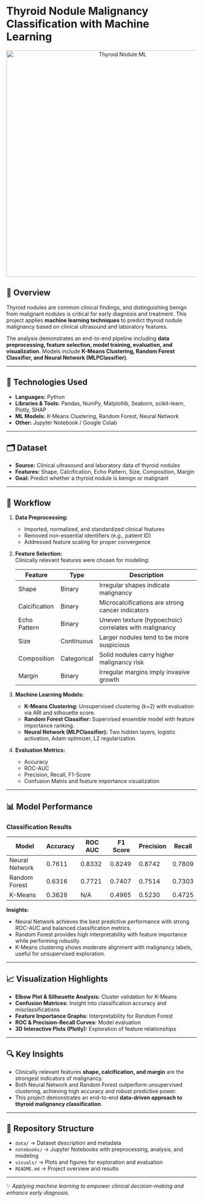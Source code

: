 # Thyroid Nodule Malignancy Classification with Machine Learning

<p align="center">
  <img src="./visuals/Banner.jpg" alt="Thyroid Nodule ML" width="600"/>
</p>

## 📄 Overview
Thyroid nodules are common clinical findings, and distinguishing benign from malignant nodules is critical for early diagnosis and treatment. This project applies **machine learning techniques** to predict thyroid nodule malignancy based on clinical ultrasound and laboratory features.  

The analysis demonstrates an end-to-end pipeline including **data preprocessing, feature selection, model training, evaluation, and visualization**. Models include **K-Means Clustering, Random Forest Classifier, and Neural Network (MLPClassifier)**.

---

## 🧰 Technologies Used
- **Languages:** Python  
- **Libraries & Tools:** Pandas, NumPy, Matplotlib, Seaborn, scikit-learn, Plotly, SHAP  
- **ML Models:** K-Means Clustering, Random Forest, Neural Network  
- **Other:** Jupyter Notebook / Google Colab

---

## 🗂️ Dataset
- **Source:** Clinical ultrasound and laboratory data of thyroid nodules  
- **Features:** Shape, Calcification, Echo Pattern, Size, Composition, Margin  
- **Goal:** Predict whether a thyroid nodule is benign or malignant  

---

## 🚀 Workflow
1. **Data Preprocessing:**  
   - Imported, normalized, and standardized clinical features  
   - Removed non-essential identifiers (e.g., patient ID)  
   - Addressed feature scaling for proper convergence  

2. **Feature Selection:**  
   Clinically relevant features were chosen for modeling:  

   | Feature      | Type       | Description |
   |-------------|------------|-------------|
   | Shape       | Binary     | Irregular shapes indicate malignancy |
   | Calcification | Binary   | Microcalcifications are strong cancer indicators |
   | Echo Pattern | Binary    | Uneven texture (hypoechoic) correlates with malignancy |
   | Size        | Continuous | Larger nodules tend to be more suspicious |
   | Composition | Categorical | Solid nodules carry higher malignancy risk |
   | Margin      | Binary     | Irregular margins imply invasive growth |

3. **Machine Learning Models:**  
   - **K-Means Clustering:** Unsupervised clustering (k=2) with evaluation via ARI and silhouette score.  
   - **Random Forest Classifier:** Supervised ensemble model with feature importance ranking.  
   - **Neural Network (MLPClassifier):** Two hidden layers, logistic activation, Adam optimizer, L2 regularization.

4. **Evaluation Metrics:**  
   - Accuracy  
   - ROC-AUC  
   - Precision, Recall, F1-Score  
   - Confusion Matrix and feature importance visualization  

---

## 📊 Model Performance

### Classification Results

| Model             | Accuracy  | ROC AUC  | F1 Score | Precision | Recall |
|------------------|-----------|----------|----------|-----------|--------|
| Neural Network    | 0.7611    | 0.8332   | 0.8249   | 0.8742    | 0.7809 |
| Random Forest     | 0.6316    | 0.7721   | 0.7407   | 0.7514    | 0.7303 |
| K-Means           | 0.3628    | N/A      | 0.4965   | 0.5230    | 0.4725 |

**Insights:**  
- Neural Network achieves the best predictive performance with strong ROC-AUC and balanced classification metrics.  
- Random Forest provides high interpretability with feature importance while performing robustly.  
- K-Means clustering shows moderate alignment with malignancy labels, useful for unsupervised exploration.  

---

## 📈 Visualization Highlights
- **Elbow Plot & Silhouette Analysis:** Cluster validation for K-Means  
- **Confusion Matrices:** Insight into classification accuracy and misclassifications  
- **Feature Importance Graphs:** Interpretability for Random Forest  
- **ROC & Precision-Recall Curves:** Model evaluation  
- **3D Interactive Plots (Plotly):** Exploration of feature relationships  

---

## 🔍 Key Insights
- Clinically relevant features **shape, calcification, and margin** are the strongest indicators of malignancy.  
- Both Neural Network and Random Forest outperform unsupervised clustering, achieving high accuracy and robust predictive power.  
- This project demonstrates an end-to-end **data-driven approach to thyroid malignancy classification**.

---

## 📂 Repository Structure
- `data/` → Dataset description and metadata  
- `notebooks/` → Jupyter Notebooks with preprocessing, analysis, and modeling  
- `visuals/` → Plots and figures for exploration and evaluation  
- `README.md` → Project overview and results  

---

✨ *Applying machine learning to empower clinical decision-making and enhance early diagnosis.*
